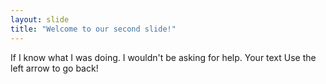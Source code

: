 ```yaml
---
layout: slide
title: "Welcome to our second slide!"
---
```

If I know what I was doing. I wouldn't be asking for help.
Your text
Use the left arrow to go back!
